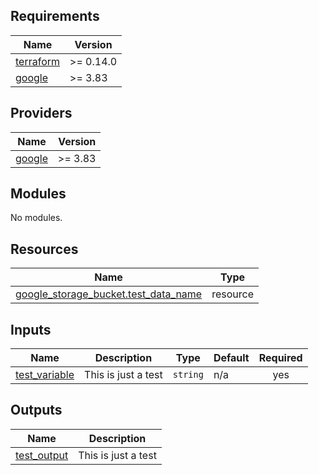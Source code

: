 <!-- BEGINNING OF PRE-COMMIT-TERRAFORM DOCS HOOK -->
## Requirements

| Name | Version |
|------|---------|
| <a name="requirement_terraform"></a> [terraform](#requirement\_terraform) | >= 0.14.0 |
| <a name="requirement_google"></a> [google](#requirement\_google) | >= 3.83 |

## Providers

| Name | Version |
|------|---------|
| <a name="provider_google"></a> [google](#provider\_google) | >= 3.83 |

## Modules

No modules.

## Resources

| Name | Type |
|------|------|
| [google_storage_bucket.test_data_name](https://registry.terraform.io/providers/hashicorp/google/latest/docs/resources/storage_bucket) | resource |

## Inputs

| Name | Description | Type | Default | Required |
|------|-------------|------|---------|:--------:|
| <a name="input_test_variable"></a> [test\_variable](#input\_test\_variable) | This is just a test | `string` | n/a | yes |

## Outputs

| Name | Description |
|------|-------------|
| <a name="output_test_output"></a> [test\_output](#output\_test\_output) | This is just a test |
<!-- END OF PRE-COMMIT-TERRAFORM DOCS HOOK -->
